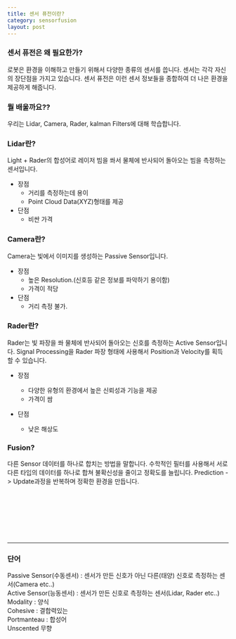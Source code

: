 ```yaml
---
title: 센서 퓨전이란?
category: sensorfusion
layout: post
---
```


### 센서 퓨전은 왜 필요한가?
로봇은 환경을 이해하고 만들기 위해서 다양한 종류의 센서를 씁니다. 센서는 각각 자신의 장단점을 가지고 있습니다. 센서 퓨전은 이런 센서 정보들을 종합하여 더 나은 환경을 제공하게 해줍니다.


### 뭘 배울까요??
우리는 Lidar, Camera, Rader, kalman Filters에 대해 학습합니다.


### Lidar란?
Light + Rader의 합성어로 레이저 빔을 쏴서 물체에 반사되어 돌아오는 빔을 측정하는 센서입니다.
* 장점
    * 거리를 측정하는데 용이
    * Point Cloud Data(XYZ)형태를 제공
* 단점 
    * 비싼 가격


### Camera란?
Camera는 빛에서 이미지를 생성하는 Passive Sensor입니다.
* 장점
    * 높은 Resolution.(신호등 같은 정보를 파악하기 용이함)
    * 가격이 적당
* 단점
    * 거리 측정 불가.

### Rader란?
Rader는 빛 파장을 쏴 물체에 반사되어 돌아오는 신호를 측정하는 Active Sensor입니다. Signal Processing을 Rader 파장 형태에 사용해서 Position과 Velocity를 획득할 수 있습니다.
* 장점
    * 다양한 유형의 환경에서 높은 신뢰성과 기능을 제공
    * 가격이 쌈

* 단점
    * 낮은 해상도

### Fusion?
다른 Sensor 데이터를 하나로 합치는 방법을 말합니다. 수학적인 필터를 사용해서 서로 다른 타입의 데이터를 하나로 합쳐 불확신성을 줄이고 정확도를 늘립니다. Prediction -> Update과정을 반복하며 정확한 환경을 만듭니다.

<br><br><br><br><br><br>

---
### 단어
Passive Sensor(수동센서) : 센서가 만든 신호가 아닌 다른(태양) 신호로 측정하는 센서(Camera etc..)  
Active Sensor(능동센서) : 센서가 만든 신호로 측정하는 센서(Lidar, Rader etc..)  
Modality : 양식  
Cohesive : 결합력있는  
Portmanteau : 합성어  
Unscented 무향 


